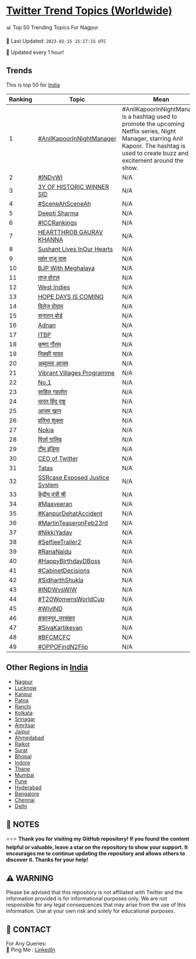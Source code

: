 [Twitter Trend Topics (Worldwide)](https://github.com/ErcinDedeoglu/Twitter-Trend-Topics)
==========


📊 Top 50 Trending Topics For Nagpur

📆 Last Updated: `2023-02-15 15:17:15 UTC`

🔧 Updated every 1 hour!


## Trends

This is top 50 for [India](</India>)

| Ranking | Topic | Mean |
| ------- | ------------ | ------------ |
| 1 | [#AnilKapoorInNightManager](http://twitter.com/search?q=%23AnilKapoorInNightManager) | #AnilKapoorInNightManager is a hashtag used to promote the upcoming Netflix series, Night Manager, starring Anil Kapoor. The hashtag is used to create buzz and excitement around the show. |
| 2 | [#INDvWI](http://twitter.com/search?q=%23INDvWI) | N/A |
| 3 | [3Y OF HISTORIC WINNER SID](http://twitter.com/search?q=3Y+OF+HISTORIC+WINNER+SID) | N/A |
| 4 | [#SceneAhSceneAh](http://twitter.com/search?q=%23SceneAhSceneAh) | N/A |
| 5 | [Deepti Sharma](http://twitter.com/search?q=Deepti+Sharma) | N/A |
| 6 | [#ICCRankings](http://twitter.com/search?q=%23ICCRankings) | N/A |
| 7 | [HEARTTHROB GAURAV KHANNA](http://twitter.com/search?q=HEARTTHROB+GAURAV+KHANNA) | N/A |
| 8 | [Sushant Lives InOur Hearts](http://twitter.com/search?q=Sushant+Lives+InOur+Hearts) | N/A |
| 9 | [महंत राजू दास](http://twitter.com/search?q=%e0%a4%ae%e0%a4%b9%e0%a4%82%e0%a4%a4+%e0%a4%b0%e0%a4%be%e0%a4%9c%e0%a5%82+%e0%a4%a6%e0%a4%be%e0%a4%b8) | N/A |
| 10 | [BJP With Meghalaya](http://twitter.com/search?q=BJP+With+Meghalaya) | N/A |
| 11 | [ताज होटल](http://twitter.com/search?q=%e0%a4%a4%e0%a4%be%e0%a4%9c+%e0%a4%b9%e0%a5%8b%e0%a4%9f%e0%a4%b2) | N/A |
| 12 | [West Indies](http://twitter.com/search?q=West+Indies) | N/A |
| 13 | [HOPE DAYS IS COMING](http://twitter.com/search?q=HOPE+DAYS+IS+COMING) | N/A |
| 14 | [विलेज प्रोग्राम](http://twitter.com/search?q=%e0%a4%b5%e0%a4%bf%e0%a4%b2%e0%a5%87%e0%a4%9c+%e0%a4%aa%e0%a5%8d%e0%a4%b0%e0%a5%8b%e0%a4%97%e0%a5%8d%e0%a4%b0%e0%a4%be%e0%a4%ae) | N/A |
| 15 | [सनातन बोर्ड](http://twitter.com/search?q=%e0%a4%b8%e0%a4%a8%e0%a4%be%e0%a4%a4%e0%a4%a8+%e0%a4%ac%e0%a5%8b%e0%a4%b0%e0%a5%8d%e0%a4%a1) | N/A |
| 16 | [Adnan](http://twitter.com/search?q=Adnan) | N/A |
| 17 | [ITBP](http://twitter.com/search?q=ITBP) | N/A |
| 18 | [कृष्णा गौतम](http://twitter.com/search?q=%e0%a4%95%e0%a5%83%e0%a4%b7%e0%a5%8d%e0%a4%a3%e0%a4%be+%e0%a4%97%e0%a5%8c%e0%a4%a4%e0%a4%ae) | N/A |
| 19 | [निक्की यादव](http://twitter.com/search?q=%e0%a4%a8%e0%a4%bf%e0%a4%95%e0%a5%8d%e0%a4%95%e0%a5%80+%e0%a4%af%e0%a4%be%e0%a4%a6%e0%a4%b5) | N/A |
| 20 | [अब्दुल्ला आजम](http://twitter.com/search?q=%e0%a4%85%e0%a4%ac%e0%a5%8d%e0%a4%a6%e0%a5%81%e0%a4%b2%e0%a5%8d%e0%a4%b2%e0%a4%be+%e0%a4%86%e0%a4%9c%e0%a4%ae) | N/A |
| 21 | [Vibrant Villages Programme](http://twitter.com/search?q=Vibrant+Villages+Programme) | N/A |
| 22 | [No.1](http://twitter.com/search?q=No.1) | N/A |
| 23 | [साहिल गहलोत](http://twitter.com/search?q=%e0%a4%b8%e0%a4%be%e0%a4%b9%e0%a4%bf%e0%a4%b2+%e0%a4%97%e0%a4%b9%e0%a4%b2%e0%a5%8b%e0%a4%a4) | N/A |
| 24 | [भारत हिंदू राष्ट्र](http://twitter.com/search?q=%e0%a4%ad%e0%a4%be%e0%a4%b0%e0%a4%a4+%e0%a4%b9%e0%a4%bf%e0%a4%82%e0%a4%a6%e0%a5%82+%e0%a4%b0%e0%a4%be%e0%a4%b7%e0%a5%8d%e0%a4%9f%e0%a5%8d%e0%a4%b0) | N/A |
| 25 | [आजम खान](http://twitter.com/search?q=%e0%a4%86%e0%a4%9c%e0%a4%ae+%e0%a4%96%e0%a4%be%e0%a4%a8) | N/A |
| 26 | [प्रतिभा शुक्ला](http://twitter.com/search?q=%e0%a4%aa%e0%a5%8d%e0%a4%b0%e0%a4%a4%e0%a4%bf%e0%a4%ad%e0%a4%be+%e0%a4%b6%e0%a5%81%e0%a4%95%e0%a5%8d%e0%a4%b2%e0%a4%be) | N/A |
| 27 | [Nokia](http://twitter.com/search?q=Nokia) | N/A |
| 28 | [मिर्ज़ा ग़ालिब](http://twitter.com/search?q=%e0%a4%ae%e0%a4%bf%e0%a4%b0%e0%a5%8d%e0%a4%9c%e0%a4%bc%e0%a4%be+%e0%a4%97%e0%a4%bc%e0%a4%be%e0%a4%b2%e0%a4%bf%e0%a4%ac) | N/A |
| 29 | [टीम इंडिया](http://twitter.com/search?q=%e0%a4%9f%e0%a5%80%e0%a4%ae+%e0%a4%87%e0%a4%82%e0%a4%a1%e0%a4%bf%e0%a4%af%e0%a4%be) | N/A |
| 30 | [CEO of Twitter](http://twitter.com/search?q=CEO+of+Twitter) | N/A |
| 31 | [Tatas](http://twitter.com/search?q=Tatas) | N/A |
| 32 | [SSRcase Exposed Justice System](http://twitter.com/search?q=SSRcase+Exposed+Justice+System) | N/A |
| 33 | [केंद्रीय मंत्री श्री](http://twitter.com/search?q=%e0%a4%95%e0%a5%87%e0%a4%82%e0%a4%a6%e0%a5%8d%e0%a4%b0%e0%a5%80%e0%a4%af+%e0%a4%ae%e0%a4%82%e0%a4%a4%e0%a5%8d%e0%a4%b0%e0%a5%80+%e0%a4%b6%e0%a5%8d%e0%a4%b0%e0%a5%80) | N/A |
| 34 | [#Maaveeran](http://twitter.com/search?q=%23Maaveeran) | N/A |
| 35 | [#KanpurDehatAccident](http://twitter.com/search?q=%23KanpurDehatAccident) | N/A |
| 36 | [#MartinTeaseronFeb23rd](http://twitter.com/search?q=%23MartinTeaseronFeb23rd) | N/A |
| 37 | [#NikkiYadav](http://twitter.com/search?q=%23NikkiYadav) | N/A |
| 38 | [#SelfieeTrailer2](http://twitter.com/search?q=%23SelfieeTrailer2) | N/A |
| 39 | [#RanaNaidu](http://twitter.com/search?q=%23RanaNaidu) | N/A |
| 40 | [#HappyBirthdayDBoss](http://twitter.com/search?q=%23HappyBirthdayDBoss) | N/A |
| 41 | [#CabinetDecisions](http://twitter.com/search?q=%23CabinetDecisions) | N/A |
| 42 | [#SidharthShukla](http://twitter.com/search?q=%23SidharthShukla) | N/A |
| 43 | [#INDWvsWIW](http://twitter.com/search?q=%23INDWvsWIW) | N/A |
| 44 | [#T20WomensWorldCup](http://twitter.com/search?q=%23T20WomensWorldCup) | N/A |
| 45 | [#WIvIND](http://twitter.com/search?q=%23WIvIND) | N/A |
| 46 | [#कानपुर_नरसंहार](http://twitter.com/search?q=%23%e0%a4%95%e0%a4%be%e0%a4%a8%e0%a4%aa%e0%a5%81%e0%a4%b0_%e0%a4%a8%e0%a4%b0%e0%a4%b8%e0%a4%82%e0%a4%b9%e0%a4%be%e0%a4%b0) | N/A |
| 47 | [#SivaKartikeyan](http://twitter.com/search?q=%23SivaKartikeyan) | N/A |
| 48 | [#BFCMCFC](http://twitter.com/search?q=%23BFCMCFC) | N/A |
| 49 | [#OPPOFindN2Flip](http://twitter.com/search?q=%23OPPOFindN2Flip) | N/A |



## Other Regions in [India](</India>)

* [Nagpur](</India/Nagpur.md>)
* [Lucknow](</India/Lucknow.md>)
* [Kanpur](</India/Kanpur.md>)
* [Patna](</India/Patna.md>)
* [Ranchi](</India/Ranchi.md>)
* [Kolkata](</India/Kolkata.md>)
* [Srinagar](</India/Srinagar.md>)
* [Amritsar](</India/Amritsar.md>)
* [Jaipur](</India/Jaipur.md>)
* [Ahmedabad](</India/Ahmedabad.md>)
* [Rajkot](</India/Rajkot.md>)
* [Surat](</India/Surat.md>)
* [Bhopal](</India/Bhopal.md>)
* [Indore](</India/Indore.md>)
* [Thane](</India/Thane.md>)
* [Mumbai](</India/Mumbai.md>)
* [Pune](</India/Pune.md>)
* [Hyderabad](</India/Hyderabad.md>)
* [Bangalore](</India/Bangalore.md>)
* [Chennai](</India/Chennai.md>)
* [Delhi](</India/Delhi.md>)



## 📝 NOTES

⭐⭐⭐ **Thank you for visiting my GitHub repository! If you found the content helpful or valuable, leave a star on the repository to show your support. It encourages me to continue updating the repository and allows others to discover it. Thanks for your help!**


## ⚠️ WARNING

Please be advised that this repository is not affiliated with Twitter and the information provided is for informational purposes only. We are not responsible for any legal consequences that may arise from the use of this information. Use at your own risk and solely for educational purposes.


## 📨 CONTACT

 For Any Queries:  
            🏓 Ping Me : [LinkedIn](https://www.linkedin.com/in/ercindedeoglu/)
